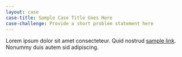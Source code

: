 ```yaml
---
layout: case
case-title: Sample Case Title Goes Here
case-challenge: Provide a short problem statement here
---
```



Lorem ipsum dolor sit amet consecteteur. Quid nostrud [sample link](https://my.uscis.gov/). Nonummy duis autem sid adipiscing.
